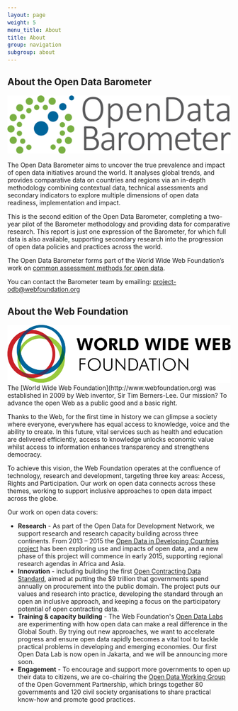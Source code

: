 ```yaml
---
layout: page
weight: 5
menu_title: About
title: About
group: navigation
subgroup: about
---
```



## About the Open Data Barometer

<div class="col-md-4 pull-right"><img src="/assets/images/odb-logo.png" class="img-responsive"></div>

The Open Data Barometer aims to uncover the true prevalence and impact of open data initiatives around the world. It analyses global trends, and provides comparative data on countries and regions via an in-depth methodology combining contextual data, technical assessments and secondary indicators to explore multiple dimensions of open data readiness, implementation and impact. 

This is the second edition of the Open Data Barometer, completing a two-year pilot of the Barometer methodology and providing data for comparative research. This report is just one expression of the Barometer, for which full data is also available, supporting secondary research into the progression of open data policies and practices across the world. 

The Open Data Barometer forms part of the World Wide Web Foundation’s work on [common assessment methods for open data](http://opendataresearch.org/sites/default/files/posts/Common%20Assessment%20Workshop%20Report.pdf). 

You can contact the Barometer team by emailing: [project-odb@webfoundation.org](mailto:project-odb@webfoundation.org)

## About the Web Foundation

<div class="col-md-4 pull-right"><img src="/assets/images/logos/webfoundation.png" class="img-responsive"></div>
The [World Wide Web Foundation](http://www.webfoundation.org) was established in 2009 by Web inventor, Sir Tim Berners-Lee. Our mission? To advance the open Web as a public good and a basic right.
 
Thanks to the Web, for the first time in history we can glimpse a society where everyone, everywhere has equal access to knowledge, voice and the ability to create. In this future, vital services such as health and education are delivered efficiently, access to knowledge unlocks economic value whilst access to information enhances transparency and strengthens democracy.
 
To achieve this vision, the Web Foundation operates at the confluence of technology, research and development, targeting three key areas: Access, Rights and Participation. Our work on open data connects across these themes, working to support inclusive approaches to open data impact across the globe.

Our work on open data covers:

* **Research** - As part of the Open Data for Development Network, we support research and research capacity building across three continents. From 2013 – 2015 the [Open Data in Developing Countries project](http://www.opendataresearch.org/emergingimpacts/) has been exploring use and impacts of open data, and a new phase of this project will commence in early 2015, supporting regional research agendas in Africa and Asia. 
* **Innovation** - including building the first [Open Contracting Data Standard](http://standard.open-contracting.org), aimed at putting the $9 trillion that governments spend annually on procurement into the public domain. The project puts our values and research into practice, developing the standard through an open an inclusive approach, and keeping a focus on the participatory potential of open contracting data.
* **Training & capacity building** - The Web Foundation's [Open Data Labs](http://labs.webfoundation.org) are experimenting with how open data can make a real difference in the Global South. By trying out new approaches, we want to accelerate progress and ensure open data rapidly becomes a vital tool to tackle practical problems in developing and emerging economies. Our first Open Data Lab is now open in Jakarta, and we will be announcing more soon. 
* **Engagement** - To encourage and support more governments to open up their data to citizens, we are co-chairing the [Open Data Working Group](http://www.opengovpartnership.org/groups/opendata/) of the Open Government Partnership, which brings together 80 governments and 120 civil society organisations to share practical know-how and promote good practices. 
